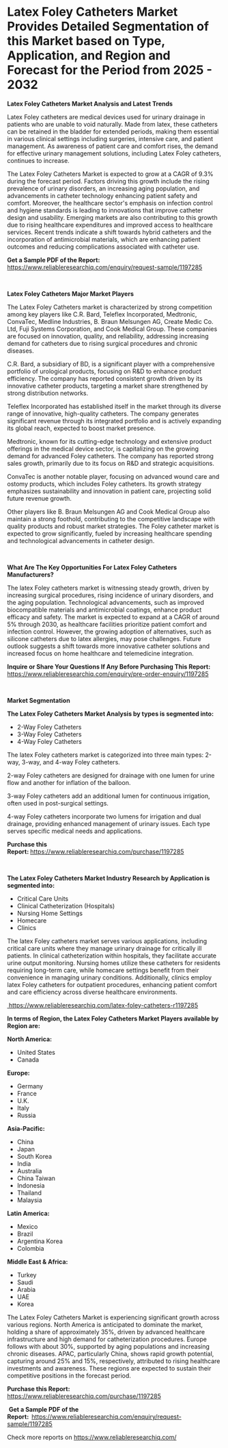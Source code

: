 <p><h1>Latex Foley Catheters Market Provides Detailed Segmentation of this Market based on Type, Application, and Region and Forecast for the Period from 2025 - 2032</h1></p><p><strong>Latex Foley Catheters Market Analysis and Latest Trends</strong></p>
<p><p>Latex Foley catheters are medical devices used for urinary drainage in patients who are unable to void naturally. Made from latex, these catheters can be retained in the bladder for extended periods, making them essential in various clinical settings including surgeries, intensive care, and patient management. As awareness of patient care and comfort rises, the demand for effective urinary management solutions, including Latex Foley catheters, continues to increase.</p><p>The Latex Foley Catheters Market is expected to grow at a CAGR of 9.3% during the forecast period. Factors driving this growth include the rising prevalence of urinary disorders, an increasing aging population, and advancements in catheter technology enhancing patient safety and comfort. Moreover, the healthcare sector's emphasis on infection control and hygiene standards is leading to innovations that improve catheter design and usability. Emerging markets are also contributing to this growth due to rising healthcare expenditures and improved access to healthcare services. Recent trends indicate a shift towards hybrid catheters and the incorporation of antimicrobial materials, which are enhancing patient outcomes and reducing complications associated with catheter use.</p></p>
<p><strong>Get a Sample PDF of the Report:&nbsp;</strong> <a href="https://www.reliableresearchiq.com/enquiry/request-sample/1197285?utm_campaign=2456&utm_medium=2&utm_source=Github&utm_content=ia&utm_term=03032025&utm_id=latex-foley-catheters">https://www.reliableresearchiq.com/enquiry/request-sample/1197285</a></p>
<p>&nbsp;</p>
<p><strong>Latex Foley Catheters Major Market Players</strong></p>
<p><p>The Latex Foley Catheters market is characterized by strong competition among key players like C.R. Bard, Teleflex Incorporated, Medtronic, ConvaTec, Medline Industries, B. Braun Melsungen AG, Create Medic Co. Ltd, Fuji Systems Corporation, and Cook Medical Group. These companies are focused on innovation, quality, and reliability, addressing increasing demand for catheters due to rising surgical procedures and chronic diseases.</p><p>C.R. Bard, a subsidiary of BD, is a significant player with a comprehensive portfolio of urological products, focusing on R&D to enhance product efficiency. The company has reported consistent growth driven by its innovative catheter products, targeting a market share strengthened by strong distribution networks.</p><p>Teleflex Incorporated has established itself in the market through its diverse range of innovative, high-quality catheters. The company generates significant revenue through its integrated portfolio and is actively expanding its global reach, expected to boost market presence.</p><p>Medtronic, known for its cutting-edge technology and extensive product offerings in the medical device sector, is capitalizing on the growing demand for advanced Foley catheters. The company has reported strong sales growth, primarily due to its focus on R&D and strategic acquisitions.</p><p>ConvaTec is another notable player, focusing on advanced wound care and ostomy products, which includes Foley catheters. Its growth strategy emphasizes sustainability and innovation in patient care, projecting solid future revenue growth.</p><p>Other players like B. Braun Melsungen AG and Cook Medical Group also maintain a strong foothold, contributing to the competitive landscape with quality products and robust market strategies. The Foley catheter market is expected to grow significantly, fueled by increasing healthcare spending and technological advancements in catheter design.</p></p>
<p>&nbsp;</p>
<p><strong>What Are The Key Opportunities For Latex Foley Catheters Manufacturers?</strong></p>
<p><p>The latex Foley catheters market is witnessing steady growth, driven by increasing surgical procedures, rising incidence of urinary disorders, and the aging population. Technological advancements, such as improved biocompatible materials and antimicrobial coatings, enhance product efficacy and safety. The market is expected to expand at a CAGR of around 5% through 2030, as healthcare facilities prioritize patient comfort and infection control. However, the growing adoption of alternatives, such as silicone catheters due to latex allergies, may pose challenges. Future outlook suggests a shift towards more innovative catheter solutions and increased focus on home healthcare and telemedicine integration.</p></p>
<p><strong>Inquire or Share Your Questions If Any Before Purchasing This Report:</strong> <a href="https://www.reliableresearchiq.com/enquiry/pre-order-enquiry/1197285?utm_campaign=2456&utm_medium=2&utm_source=Github&utm_content=ia&utm_term=03032025&utm_id=latex-foley-catheters">https://www.reliableresearchiq.com/enquiry/pre-order-enquiry/1197285</a></p>
<p>&nbsp;</p>
<p><strong>Market Segmentation</strong></p>
<p><strong>The Latex Foley Catheters Market Analysis by types is segmented into:</strong></p>
<p><ul><li>2-Way Foley Catheters</li><li>3-Way Foley Catheters</li><li>4-Way Foley Catheters</li></ul></p>
<p><p>The latex Foley catheters market is categorized into three main types: 2-way, 3-way, and 4-way Foley catheters. </p><p>2-way Foley catheters are designed for drainage with one lumen for urine flow and another for inflation of the balloon. </p><p>3-way Foley catheters add an additional lumen for continuous irrigation, often used in post-surgical settings. </p><p>4-way Foley catheters incorporate two lumens for irrigation and dual drainage, providing enhanced management of urinary issues. Each type serves specific medical needs and applications.</p></p>
<p><strong>Purchase this Report:&nbsp;</strong><a href="https://www.reliableresearchiq.com/purchase/1197285?utm_campaign=2456&utm_medium=2&utm_source=Github&utm_content=ia&utm_term=03032025&utm_id=latex-foley-catheters">https://www.reliableresearchiq.com/purchase/1197285</a></p>
<p>&nbsp;</p>
<p><strong>The Latex Foley Catheters Market Industry Research by Application is segmented into:</strong></p>
<p><ul><li>Critical Care Units</li><li>Clinical Catheterization (Hospitals)</li><li>Nursing Home Settings</li><li>Homecare</li><li>Clinics</li></ul></p>
<p><p>The latex Foley catheters market serves various applications, including critical care units where they manage urinary drainage for critically ill patients. In clinical catheterization within hospitals, they facilitate accurate urine output monitoring. Nursing homes utilize these catheters for residents requiring long-term care, while homecare settings benefit from their convenience in managing urinary conditions. Additionally, clinics employ latex Foley catheters for outpatient procedures, enhancing patient comfort and care efficiency across diverse healthcare environments.</p></p>
<p><a href="https://www.reliableresearchiq.com/latex-foley-catheters-r1197285?utm_campaign=2456&utm_medium=2&utm_source=Github&utm_content=ia&utm_term=03032025&utm_id=latex-foley-catheters">&nbsp;https://www.reliableresearchiq.com/latex-foley-catheters-r1197285</a></p>
<p><strong>In terms of Region, the Latex Foley Catheters Market Players available by Region are:</strong></p>
<p>
    <p> <strong> North America: </strong>
        <ul>
            <li>United States</li>
            <li>Canada</li>
        </ul>
        </p> 
    <p> <strong> Europe: </strong>
        <ul>
            <li>Germany</li>
            <li>France</li>
            <li>U.K.</li>
            <li>Italy</li>
            <li>Russia</li>
        </ul>
        </p> 
    <p> <strong> Asia-Pacific: </strong>
        <ul>
            <li>China</li>
            <li>Japan</li>
            <li>South Korea</li>
            <li>India</li>
            <li>Australia</li>
            <li>China Taiwan</li>
            <li>Indonesia</li>
            <li>Thailand</li>
            <li>Malaysia</li>
        </ul>
        </p> 
    <p> <strong> Latin America: </strong>
        <ul>
            <li>Mexico</li>
            <li>Brazil</li>
            <li>Argentina Korea</li>
            <li>Colombia</li>
        </ul>
        </p> 
    <p> <strong> Middle East & Africa: </strong>
        <ul>
            <li>Turkey</li>
            <li>Saudi</li>
            <li>Arabia</li>
            <li>UAE</li>
            <li>Korea</li>
        </ul>
    </p>
    </p>
<p><p>The Latex Foley Catheters Market is experiencing significant growth across various regions. North America is anticipated to dominate the market, holding a share of approximately 35%, driven by advanced healthcare infrastructure and high demand for catheterization procedures. Europe follows with about 30%, supported by aging populations and increasing chronic diseases. APAC, particularly China, shows rapid growth potential, capturing around 25% and 15%, respectively, attributed to rising healthcare investments and awareness. These regions are expected to sustain their competitive positions in the forecast period.</p></p>
<p><strong>Purchase this Report: </strong><a href="https://www.reliableresearchiq.com/purchase/1197285?utm_campaign=2456&utm_medium=2&utm_source=Github&utm_content=ia&utm_term=03032025&utm_id=latex-foley-catheters">https://www.reliableresearchiq.com/purchase/1197285</a></p>
<p>&nbsp;<strong>Get a Sample PDF of the Report:&nbsp;&nbsp;</strong><a href="https://www.reliableresearchiq.com/enquiry/request-sample/1197285?utm_campaign=2456&utm_medium=2&utm_source=Github&utm_content=ia&utm_term=03032025&utm_id=latex-foley-catheters">https://www.reliableresearchiq.com/enquiry/request-sample/1197285</a></p>
<p><strong></strong></p>
<p>Check more reports on <a href="https://www.reliableresearchiq.com/?utm_campaign=2456&utm_medium=2&utm_source=Github&utm_content=ia&utm_term=03032025&utm_id=latex-foley-catheters">https://www.reliableresearchiq.com/</a></p>